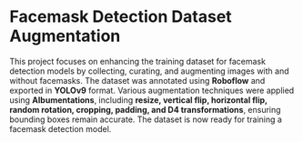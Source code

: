# Facemask Detection Dataset Augmentation

This project focuses on enhancing the training dataset for facemask detection models by collecting, curating, and augmenting images with and without facemasks. The dataset was annotated using **Roboflow** and exported in **YOLOv9** format. Various augmentation techniques were applied using **Albumentations**, including **resize, vertical flip, horizontal flip, random rotation, cropping, padding, and D4 transformations**, ensuring bounding boxes remain accurate. The dataset is now ready for training a facemask detection model.
